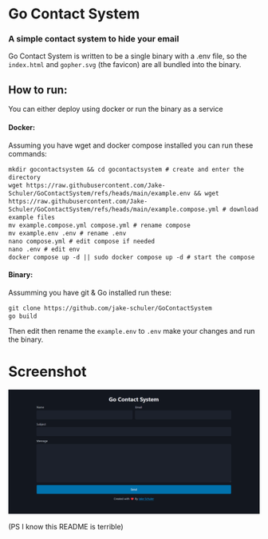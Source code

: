 # Go Contact System
### A simple contact system to hide your email
Go Contact System is written to be a single binary with a .env file, so the `index.html` and `gopher.svg` (the favicon) are all bundled into the binary.

## How to run:
You can either deploy using docker or run the binary as a service
#### Docker:
Assuming you have wget and docker compose installed you can run these commands:
```
mkdir gocontactsystem && cd gocontactsystem # create and enter the directory
wget https://raw.githubusercontent.com/Jake-Schuler/GoContactSystem/refs/heads/main/example.env && wget https://raw.githubusercontent.com/Jake-Schuler/GoContactSystem/refs/heads/main/example.compose.yml # download example files
mv example.compose.yml compose.yml # rename compose
mv example.env .env # rename .env
nano compose.yml # edit compose if needed
nano .env # edit env
docker compose up -d || sudo docker compose up -d # start the compose
```
#### Binary:
Assumming you have git & Go installed run these:
```
git clone https://github.com/jake-schuler/GoContactSystem
go build
```
Then edit then rename the `example.env` to `.env` make your changes and run the binary.

# Screenshot
[![screenshot of the website](screenshot.png)](#screenshot)

(PS I know this README is terrible)